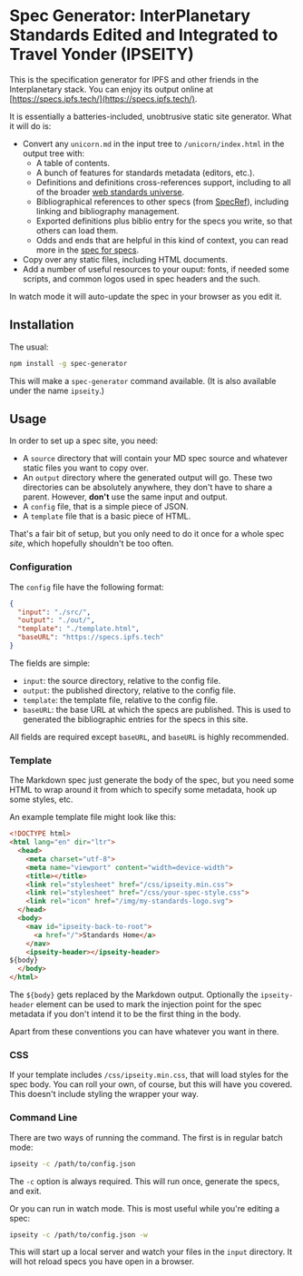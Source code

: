 
# Spec Generator: InterPlanetary Standards Edited and Integrated to Travel Yonder (IPSEITY)

This is the specification generator for IPFS and other friends in the Interplanetary stack.
You can enjoy its output online at [https://specs.ipfs.tech/](https://specs.ipfs.tech/).

It is essentially a batteries-included, unobtrusive static site generator. What it will do
is:

- Convert any `unicorn.md` in the input tree to `/unicorn/index.html` in the output tree with:
  - A table of contents.
  - A bunch of features for standards metadata (editors, etc.).
  - Definitions and definitions cross-references support, including to all of the broader
    [web standards universe](https://github.com/w3c/webref/).
  - Bibliographical references to other specs (from [SpecRef](https://www.specref.org/)),
    including linking and bibliography management.
  - Exported definitions plus biblio entry for the specs you write, so that others can load them.
  - Odds and ends that are helpful in this kind of context, you can read more in the
    [spec for specs](https://specs.ipfs.tech/meta/spec-for-specs/).
- Copy over any static files, including HTML documents.
- Add a number of useful resources to your ouput: fonts, if needed some scripts, and common
  logos used in spec headers and the such.

In watch mode it will auto-update the spec in your browser as you edit it.

## Installation

The usual:

```sh
npm install -g spec-generator
```

This will make a `spec-generator` command available. (It is also available under the name
`ipseity`.)

## Usage

In order to set up a spec site, you need:

- A `source` directory that will contain your MD spec source and whatever static files you
  want to copy over.
- An `output` directory where the generated output will go. These two directories can be
  absolutely anywhere, they don't have to share a parent. However, **don't** use the same
  input and output.
- A `config` file, that is a simple piece of JSON.
- A `template` file that is a basic piece of HTML.

That's a fair bit of setup, but you only need to do it once for a whole spec *site*, which
hopefully shouldn't be too often.

### Configuration

The `config` file have the following format:

```json
{
  "input": "./src/",
  "output": "./out/",
  "template": "./template.html",
  "baseURL": "https://specs.ipfs.tech"
}
```

The fields are simple:

- `input`: the source directory, relative to the config file.
- `output`: the published directory, relative to the config file.
- `template`: the template file, relative to the config file.
- `baseURL`: the base URL at which the specs are published. This is used to generated the
  bibliographic entries for the specs in this site.

All fields are required except `baseURL`, and `baseURL` is highly recommended.

### Template

The Markdown spec just generate the body of the spec, but you need some HTML to wrap
around it from which to specify some metadata, hook up some styles, etc.

An example template file might look like this:

```html
<!DOCTYPE html>
<html lang="en" dir="ltr">
  <head>
    <meta charset="utf-8">
    <meta name="viewport" content="width=device-width">
    <title></title>
    <link rel="stylesheet" href="/css/ipseity.min.css">
    <link rel="stylesheet" href="/css/your-spec-style.css">
    <link rel="icon" href="/img/my-standards-logo.svg">
  </head>
  <body>
    <nav id="ipseity-back-to-root">
      <a href="/">Standards Home</a>
    </nav>
    <ipseity-header></ipseity-header>
${body}
  </body>
</html>
```

The `${body}` gets replaced by the Markdown output. Optionally the `ipseity-header` element
can be used to mark the injection point for the spec metadata if you don't intend it to be
the first thing in the body.

Apart from these conventions you can have whatever you want in there.

### CSS

If your template includes `/css/ipseity.min.css`, that will load styles for the spec body.
You can roll your own, of course, but this will have you covered. This doesn't include styling
the wrapper your way.

### Command Line

There are two ways of running the command. The first is in regular batch mode:

```sh
ipseity -c /path/to/config.json
```

The `-c` option is always required. This will run once, generate the specs, and exit.

Or you can run in watch mode. This is most useful while you're editing a spec:

```sh
ipseity -c /path/to/config.json -w
```

This will start up a local server and watch your files in the `input` directory. It will hot
reload specs you have open in a browser.
